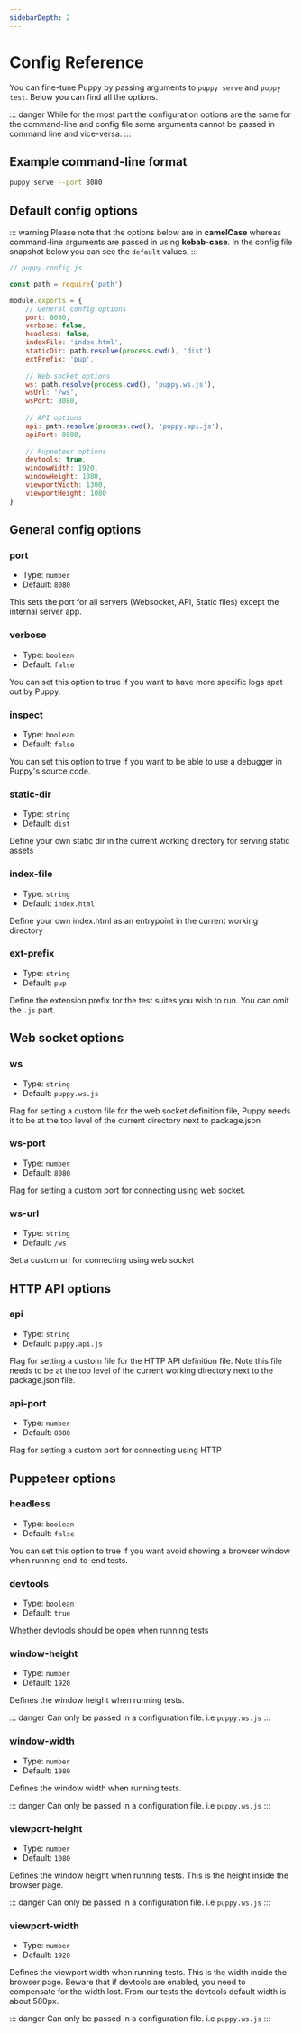 ```yaml
---
sidebarDepth: 2
---
```


# Config Reference

You can fine-tune Puppy by passing arguments to `puppy serve` and `puppy test`. Below you can find all the options. 

::: danger
While for the most part the configuration options are the same for the command-line and config file some arguments cannot be passed in command line and vice-versa.
:::

## Example command-line format

```sh
puppy serve --port 8080
```

## Default config options

::: warning
Please note that the options below are in **camelCase** whereas command-line arguments are passed in using **kebab-case**.
In the config file snapshot below you can see the `default` values. 
:::

```javascript
// puppy.config.js

const path = require('path')

module.exports = {
    // General config options
    port: 8080,
    verbose: false,
    headless: false,
    indexFile: 'index.html',
    staticDir: path.resolve(process.cwd(), 'dist')
    extPrefix: 'pup',
    
    // Web socket options
    ws: path.resolve(process.cwd(), 'puppy.ws.js'),
    wsUrl: '/ws',
    wsPort: 8080,
     
    // API options
    api: path.resolve(process.cwd(), 'puppy.api.js'),
    apiPort: 8080,
    
    // Puppeteer options
    devtools: true,
    windowWidth: 1920,
    windowHeight: 1080,
    viewportWidth: 1300,
    viewportHeight: 1080
}

```

## General config options

### port

- Type: `number`
- Default: `8080`

This sets the port for all servers (Websocket, API, Static files) except the internal server app.

### verbose

- Type: `boolean`
- Default: `false`

You can set this option to true if you want to have more specific logs spat out by Puppy.

### inspect

- Type: `boolean`
- Default: `false`

You can set this option to true if you want to be able to use a debugger in Puppy's source code.

### static-dir

- Type: `string`
- Default: `dist`

Define your own static dir in the current working directory for serving static assets

### index-file

- Type: `string`
- Default: `index.html`

Define your own index.html as an entrypoint in the current working directory

### ext-prefix

- Type: `string`
- Default: `pup`

Define the extension prefix for the test suites you wish to run. You can omit the `.js` part.

## Web socket options

### ws

- Type: `string`
- Default: `puppy.ws.js`

Flag for setting a custom file for the web socket definition file, Puppy needs it to be at the top level of the current directory next to package.json

### ws-port

- Type: `number`
- Default: `8080`

Flag for setting a custom port for connecting using web socket.

### ws-url

- Type: `string`
- Default: `/ws`

Set a custom url for connecting using web socket

## HTTP API options

### api

- Type: `string`
- Default: `puppy.api.js`

Flag for setting a custom file for the HTTP API definition file. Note this file needs to be at the top level of the current working directory next to the package.json file.

### api-port

- Type: `number`
- Default: `8080`

Flag for setting a custom port for connecting using HTTP

## Puppeteer options

### headless

- Type: `boolean`
- Default: `false`

You can set this option to true if you want avoid showing a browser window when running end-to-end tests.

### devtools

- Type: `boolean`
- Default: `true`

Whether devtools should be open when running tests

### window-height

- Type: `number`
- Default: `1920`

Defines the window height when running tests.

::: danger
Can only be passed in a configuration file. i.e `puppy.ws.js`
:::

### window-width

- Type: `number`
- Default: `1080`

Defines the window width when running tests.

::: danger
Can only be passed in a configuration file. i.e `puppy.ws.js`
:::

### viewport-height

- Type: `number`
- Default: `1080`

Defines the window height when running tests. This is the height inside the browser page. 

::: danger
Can only be passed in a configuration file. i.e `puppy.ws.js`
:::

### viewport-width

- Type: `number`
- Default: `1920`

Defines the viewport width when running tests. This is the width inside the browser page. 
Beware that if devtools are enabled, you need to compensate for the width lost. From our tests the devtools default width is about 580px.

::: danger
Can only be passed in a configuration file. i.e `puppy.ws.js`
:::
